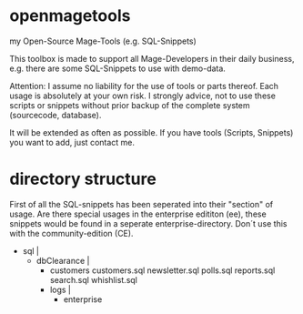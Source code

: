 # openmagetools
my Open-Source Mage-Tools (e.g. SQL-Snippets)

This toolbox is made to support all Mage-Developers in their daily business, e.g. there are some SQL-Snippets
to use with demo-data.

Attention: I assume no liability for the use of tools or parts thereof. Each usage is absolutely at your own risk.
I strongly advice, not to use these scripts or snippets without prior backup of the complete system (sourcecode, database).

It will be extended as often as possible. If you have tools (Scripts, Snippets) you want to add, just contact me.

# directory structure

First of all the SQL-snippets has been seperated into their "section" of usage. Are there special usages in the enterprise
edititon (ee), these snippets would be found in a seperate enterprise-directory. Don´t use this with the community-edition (CE).

- sql
  |
  - dbClearance
    |
    - customers
          customers.sql
          newsletter.sql
          polls.sql
          reports.sql
          search.sql
          whishlist.sql
    - logs
      |
      - enterprise

